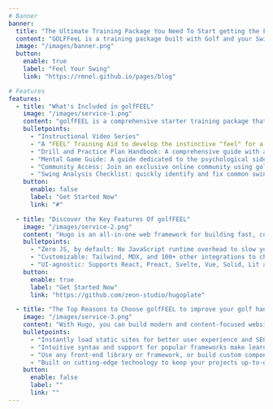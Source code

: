 ```yaml
---
# Banner
banner:
  title: "The Ultimate Training Package You Need To Start getting the Feel of Your Golf Swing"
  content: "GOLFFeeL is a training package built with Golf and your Swing Style in mind, providing everything you need to jumpstart your Better Golf Game and Bring Down that handicap."
  image: "/images/banner.png"
  button:
    enable: true
    label: "Feel Your Swing"
    link: "https://rmnel.github.io/pages/blog"

# Features
features:
  - title: "What's Included in golfFEEL"
    image: "/images/service-1.png"
    content: "golfFEEL is a comprehensive starter training package that includes everything you need to get started with your Lower Golf Handicap. What's Included in golfFEEL"
    bulletpoints:
      - "Instructional Video Series"
      - "A "FEEL" Training Aid to develop the instinctive "feel" for a great golf swing, not just the mechanics"
      - "Drill and Practice Plan Handbook: A comprehensive guide with a structured way to practice and see real improvement"
      - "Mental Game Guide: A guide dedicated to the psychological side of golf, helping you stay calm under pressure and build unshakable on-course confidence"
      - "Community Access: Join an exclusive online community using golfFEEL to share your progress, get advice, and stay motivated on your journey to a lower handicap"
      - "Swing Analysis Checklist: quickly identify and fix common swing faults to improve your game every time you practice."
    button:
      enable: false
      label: "Get Started Now"
      link: "#"

  - title: "Discover the Key Features Of golfFEEL"
    image: "/images/service-2.png"
    content: "Hugo is an all-in-one web framework for building fast, content-focused websites. It offers a range of exciting features for developers and website creators. Some of the key features are:"
    bulletpoints:
      - "Zero JS, by default: No JavaScript runtime overhead to slow you down."
      - "Customizable: Tailwind, MDX, and 100+ other integrations to choose from."
      - "UI-agnostic: Supports React, Preact, Svelte, Vue, Solid, Lit and more."
    button:
      enable: true
      label: "Get Started Now"
      link: "https://github.com/zeon-studio/hugoplate"

  - title: "The Top Reasons to Choose golfFEEL to improve your golf handicap"
    image: "/images/service-3.png"
    content: "With Hugo, you can build modern and content-focused websites without sacrificing performance or ease of use."
    bulletpoints:
      - "Instantly load static sites for better user experience and SEO."
      - "Intuitive syntax and support for popular frameworks make learning and using Hugo a breeze."
      - "Use any front-end library or framework, or build custom components, for any project size."
      - "Built on cutting-edge technology to keep your projects up-to-date with the latest web standards."
    button:
      enable: false
      label: ""
      link: ""
---
```









